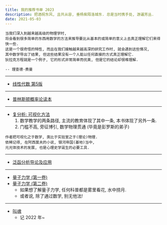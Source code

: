 ```yaml
---
title: 我的推荐书单 2023
description: 把酒祝东风, 且共从容, 垂杨紫陌洛城东. 总是当时携手处, 游遍芳丛.
date: 2021-05-03
---
```


```
当我们深入到越来越高级的物理学时,
将会看到很多简单的东西用数学的方法来推导要比从基本的或简单的意义上去真正理解它们来得快一些.
这是一个很奇怪的特性, 而且在我们接触越来越高深的研究工作时, 就会遇到这些情况,
其中数学导出了结果, 但这些结果没有一个人能以任何直接的方式真正理解它.
狄拉克方程就是一个例子, 它的形式非常简单而优美, 但是它的结论却很难理解.

-- 理查德·费曼
```

------------------

- [线性代数 第5版](https://book.douban.com/subject/34820335/)

------------------

- [普林斯顿概率论读本](https://book.douban.com/subject/35193606/)

------------------

- [复分析: 可视化方法](https://book.douban.com/subject/35316347/)
  1. 数学教学的两条路径, 主流的教育体现了其中一条, 本书体现了另外一条.
  2. 门槛不高, 旁征博引, 数学物理贯通 (毕竟是彭罗斯的弟子)

```
作者把可视化之于数学, 类比于实验室之于(理论)物理.
依稀记得, 在阿西莫夫的小说, 银河帝国(基地)当中,
元光体技术的发展, 也是心理史学诞生的必要工具.
```

------------------

- [泛函分析导论及应用](https://book.douban.com/subject/35941956/)

------------------

- [量子力学 (第一卷)](https://book.douban.com/subject/25954720/)
- [量子力学 (第二卷)](https://book.douban.com/subject/26716232/)
  - 如果想了解量子力学, 任何科普都是雾里看花, 水中捞月.
  - 或者说, 除了通过数学, 别无他法!

------------------

- [叫魂](https://book.douban.com/subject/10471333/)
  - 记 2022 年~
